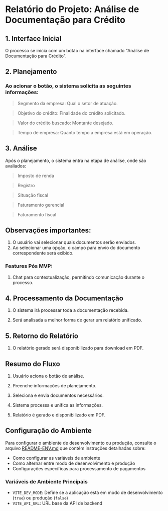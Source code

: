 # Relatório do Projeto: Análise de Documentação para Crédito


## 1. Interface Inicial
O processo se inicia com um botão na interface chamado "Análise de Documentação para Crédito".



## 2. Planejamento
### Ao acionar o botão, o sistema solicita as seguintes informações:

> Segmento da empresa: Qual o setor de atuação.

> Objetivo do crédito: Finalidade do crédito solicitado.

> Valor do crédito buscado: Montante desejado.

> Tempo de empresa: Quanto tempo a empresa está em operação.

## 3. Análise

Após o planejamento, o sistema entra na etapa de análise, onde são avaliados:

> Imposto de renda

> Registro

> Situação fiscal

> Faturamento gerencial

> Faturamento fiscal

## Observações importantes:

1. O usuário vai selecionar quais documentos serão enviados.
2. Ao selecionar uma opção, o campo para envio do documento correspondente será exibido.

### Features Pós MVP: 
 1. Chat para contextualização, permitindo comunicação durante o processo.

## 4. Processamento da Documentação
1. O sistema irá processar toda a documentação recebida.

2. Será analisada a melhor forma de gerar um relatório unificado.

## 5. Retorno do Relatório
1. O relatório gerado será disponibilizado para download em PDF.

## Resumo do Fluxo

1. Usuário aciona o botão de análise.

2. Preenche informações de planejamento.

3. Seleciona e envia documentos necessários.

4. Sistema processa e unifica as informações.

5. Relatório é gerado e disponibilizado em PDF.

## Configuração do Ambiente

Para configurar o ambiente de desenvolvimento ou produção, consulte o arquivo [README-ENV.md](README-ENV.md) que contém instruções detalhadas sobre:

- Como configurar as variáveis de ambiente
- Como alternar entre modo de desenvolvimento e produção
- Configurações específicas para processamento de pagamentos

### Variáveis de Ambiente Principais

- `VITE_DEV_MODE`: Define se a aplicação está em modo de desenvolvimento (`true`) ou produção (`false`)
- `VITE_API_URL`: URL base da API de backend